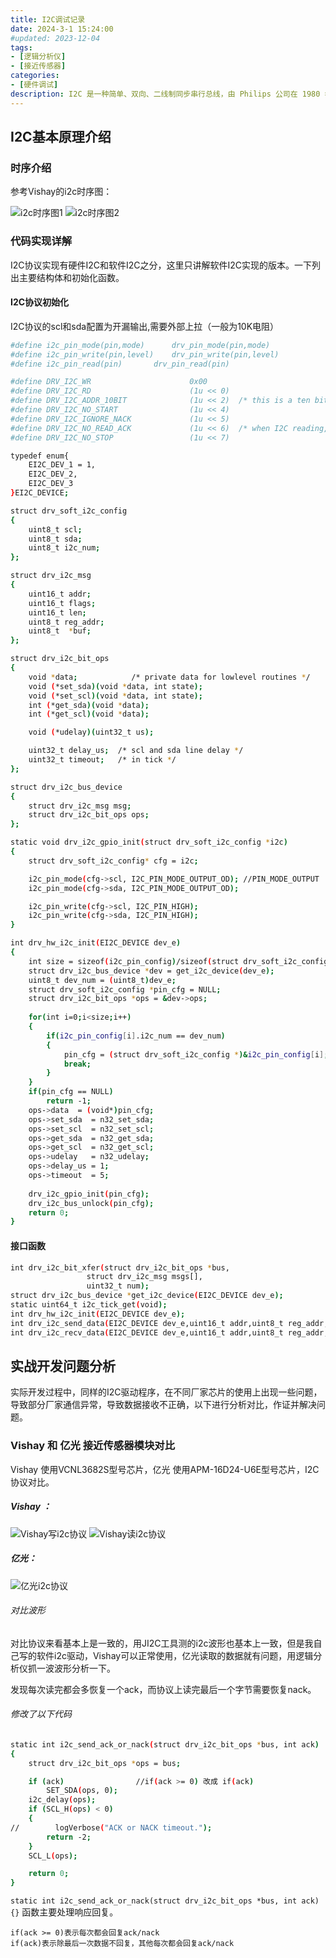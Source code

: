 ```yaml
---
title: I2C调试记录
date: 2024-3-1 15:24:00
#updated: 2023-12-04
tags:
- [逻辑分析仪]
- [接近传感器]
categories: 
- [硬件调试]
description: I2C 是一种简单、双向、二线制同步串行总线，由 Philips 公司在 1980 年代开发。它只需要两根信号线（SDA 和 SCL）即可在连接于总线上的器件之间传送信息。
---
```


## I2C基本原理介绍

### 时序介绍
参考Vishay的i2c时序图：

![i2c时序图1](../pictures/i2c时序图1.png)
![i2c时序图2](../pictures/i2c时序图2.png)

### 代码实现详解
I2C协议实现有硬件I2C和软件I2C之分，这里只讲解软件I2C实现的版本。一下列出主要结构体和初始化函数。

#### I2C协议初始化
I2C协议的scl和sda配置为开漏输出,需要外部上拉（一般为10K电阻）
``` bash
#define i2c_pin_mode(pin,mode)		drv_pin_mode(pin,mode)
#define i2c_pin_write(pin,level) 	drv_pin_write(pin,level)
#define i2c_pin_read(pin) 		drv_pin_read(pin)

#define DRV_I2C_WR                      0x00
#define DRV_I2C_RD                      (1u << 0)
#define DRV_I2C_ADDR_10BIT              (1u << 2)  /* this is a ten bit chip address */
#define DRV_I2C_NO_START                (1u << 4)
#define DRV_I2C_IGNORE_NACK             (1u << 5)
#define DRV_I2C_NO_READ_ACK             (1u << 6)  /* when I2C reading, we do not ACK */
#define DRV_I2C_NO_STOP                 (1u << 7)

typedef enum{
	EI2C_DEV_1 = 1,
	EI2C_DEV_2,
	EI2C_DEV_3
}EI2C_DEVICE;

struct drv_soft_i2c_config
{
	uint8_t scl;
	uint8_t sda;
	uint8_t i2c_num;
};

struct drv_i2c_msg
{
    uint16_t addr;
    uint16_t flags;
    uint16_t len;
	uint8_t reg_addr;
    uint8_t  *buf;
};

struct drv_i2c_bit_ops
{
    void *data;            /* private data for lowlevel routines */
    void (*set_sda)(void *data, int state);
    void (*set_scl)(void *data, int state);
    int (*get_sda)(void *data);
    int (*get_scl)(void *data);

    void (*udelay)(uint32_t us);

    uint32_t delay_us;  /* scl and sda line delay */
    uint32_t timeout;   /* in tick */
};

struct drv_i2c_bus_device
{
	struct drv_i2c_msg msg;
	struct drv_i2c_bit_ops ops;
};

static void drv_i2c_gpio_init(struct drv_soft_i2c_config *i2c)
{
    struct drv_soft_i2c_config* cfg = i2c;

    i2c_pin_mode(cfg->scl, I2C_PIN_MODE_OUTPUT_OD);	//PIN_MODE_OUTPUT
    i2c_pin_mode(cfg->sda, I2C_PIN_MODE_OUTPUT_OD);

    i2c_pin_write(cfg->scl, I2C_PIN_HIGH);
    i2c_pin_write(cfg->sda, I2C_PIN_HIGH);
}

int drv_hw_i2c_init(EI2C_DEVICE dev_e)
{
	int size = sizeof(i2c_pin_config)/sizeof(struct drv_soft_i2c_config);
	struct drv_i2c_bus_device *dev = get_i2c_device(dev_e);
	uint8_t dev_num = (uint8_t)dev_e;
	struct drv_soft_i2c_config *pin_cfg = NULL;
	struct drv_i2c_bit_ops *ops = &dev->ops;
	
	for(int i=0;i<size;i++)
	{
		if(i2c_pin_config[i].i2c_num == dev_num)
		{
			pin_cfg = (struct drv_soft_i2c_config *)&i2c_pin_config[i];
			break;
		}
	}
	if(pin_cfg == NULL)
		return -1;
    ops->data  = (void*)pin_cfg;
    ops->set_sda  = n32_set_sda;
    ops->set_scl  = n32_set_scl;
    ops->get_sda  = n32_get_sda;
    ops->get_scl  = n32_get_scl;
    ops->udelay   = n32_udelay;
    ops->delay_us = 1;
    ops->timeout  = 5;
    
    drv_i2c_gpio_init(pin_cfg);
    drv_i2c_bus_unlock(pin_cfg);
    return 0;
}
```

#### 接口函数
``` bash
int drv_i2c_bit_xfer(struct drv_i2c_bit_ops *bus,
                 struct drv_i2c_msg msgs[],
                 uint32_t num);
struct drv_i2c_bus_device *get_i2c_device(EI2C_DEVICE dev_e);
static uint64_t i2c_tick_get(void);
int drv_hw_i2c_init(EI2C_DEVICE dev_e);
int drv_i2c_send_data(EI2C_DEVICE dev_e,uint16_t addr,uint8_t reg_addr,uint8_t *buf,uint16_t len);
int drv_i2c_recv_data(EI2C_DEVICE dev_e,uint16_t addr,uint8_t reg_addr,uint8_t *buf,uint16_t len);
```

## 实战开发问题分析
实际开发过程中，同样的I2C驱动程序，在不同厂家芯片的使用上出现一些问题，导致部分厂家通信异常，导致数据接收不正确，以下进行分析对比，作证并解决问题。

### Vishay 和 亿光 接近传感器模块对比
Vishay 使用VCNL3682S型号芯片，亿光 使用APM-16D24-U6E型号芯片，I2C协议对比。

##### Vishay ：
![Vishay写i2c协议](../pictures/Vishay写i2c协议.png)
![Vishay读i2c协议](../pictures/Vishay读i2c协议.png)

##### 亿光：
![亿光i2c协议](../pictures/亿光i2c协议.png)

###### 对比波形
对比协议来看基本上是一致的，用JI2C工具测的i2c波形也基本上一致，但是我自己写的软件i2c驱动，Vishay可以正常使用，亿光读取的数据就有问题，用逻辑分析仪抓一波波形分析一下。

发现每次读完都会多恢复一个ack，而协议上读完最后一个字节需要恢复nack。

###### 修改了以下代码
``` bash
static int i2c_send_ack_or_nack(struct drv_i2c_bit_ops *bus, int ack)
{
    struct drv_i2c_bit_ops *ops = bus;

    if (ack)				//if(ack >= 0) 改成 if(ack)
        SET_SDA(ops, 0);
    i2c_delay(ops);
    if (SCL_H(ops) < 0)
    {
//        logVerbose("ACK or NACK timeout.");
        return -2;
    }
    SCL_L(ops);

    return 0;
}
```
`static int i2c_send_ack_or_nack(struct drv_i2c_bit_ops *bus, int ack){}`
函数主要处理响应回复。

	if(ack >= 0)表示每次都会回复ack/nack
	if(ack)表示除最后一次数据不回复，其他每次都会回复ack/nack